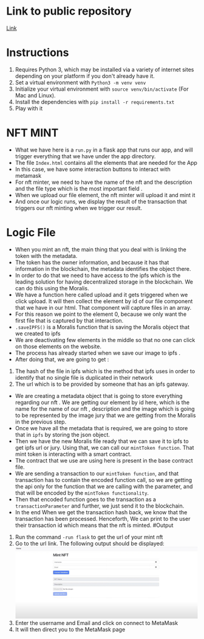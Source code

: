 # Link to public repository
[Link](https://github.com/Shreyav2000/CS_5900_03_HW_4_MINT_NFT)


# Instructions

1. Requires Python 3, which may be installed via a variety of internet sites depending on your platform if you don't already have it.
2. Set a virtual environment with `Python3 -m venv venv`
3. Initialize your virtual environment with `source venv/bin/activate` (For Mac and Linux).
4. Install the dependencies with `pip install -r requirements.txt`
5. Play with it

# NFT MINT

- What we have here is a `run.py` in a flask app that runs our app, and will trigger everything that we have under the app directory.
- The file `Index.html` contains all the elements that are needed for the App
- In this case, we have some interaction buttons to interact with metamask
- For nft minter, we need to have the name of the nft and the description and the file type which is the most important field .
- When we upload our file element, the nft minter will upload it and mint it
- And once our logic runs, we display the result of the transaction that triggers our nft minting when we trigger our result.

# Logic File

- When you mint an nft, the main thing that you deal with is linking the token with the metadata.
- The token has the owner information, and because it has that information in the blockchain, the metadata identifies the object there.
- In order to do that we need to have access to the ipfs which is the leading solution for having decentralized storage in the blockchain. We can do this using the Moralis.
- We have a function here called upload and it gets triggered when we click upload. It will then collect the element by id of our file component that we have in our html. That component will capture files in an array.
- For this reason we point to the element 0, because we only want the first file that is captured by that interaction.
- `.saveIPFS()` is a Moralis function that is saving the Moralis object that we created to ipfs
- We are deactivating few elements in the middle so that no one can click on those elements on the website.
- The process has already started when we save our image to ipfs .
- After doing that, we are going to get :

1.  The hash of the file in ipfs which is the method that ipfs uses in order to identify that no single file is duplicated in their network
2.  The url which is to be provided by someone that has an ipfs gateway.

- We are creating a metadata object that is going to store everything regarding our nft . We are getting our element by id here, which is the name for the name of our nft , description and the image which is going to be represented by the image jury that we are getting from the Moralis in the previous step.
- Once we have all the metadata that is required, we are going to store that in `ipfs` by storing the json object.
- Then we have the new Moralis file ready that we can save it to ipfs to get ipfs url or jury. Using that, we can call our `mintToken function`. That mint token is interacting with a smart contract.
- The contract that we use are using here is present in the base contract file.
- We are sending a transaction to our `mintToken function`, and that transaction has to contain the encoded function call, so we are getting the api only for the function that we are calling with the parameter, and that will be encoded by the `mintToken functionality`.
- Then that encoded function goes to the transaction as a `transactionParameter` and further, we just send it to the blockchain.
- In the end When we get the transaction hash back, we know that the transaction has been processed. Henceforth, We can print to the user their transaction id which means that the nft is minted.
  #Output

1. Run the command `-run flask` to get the url of your mint nft
2. Go to the url link. The following output should be displayed:
   ![image](https://github.com/Shreyav2000/CS_5900_03_HW_4_MINT_NFT/blob/1591bee0368ee70d290fc603f02bcfb62a908ad3/Downloads/19_MINTNFT-master/Output.png)
3. Enter the username and Email and click on connect to MetaMask
4. It will then direct you to the MetaMask page
